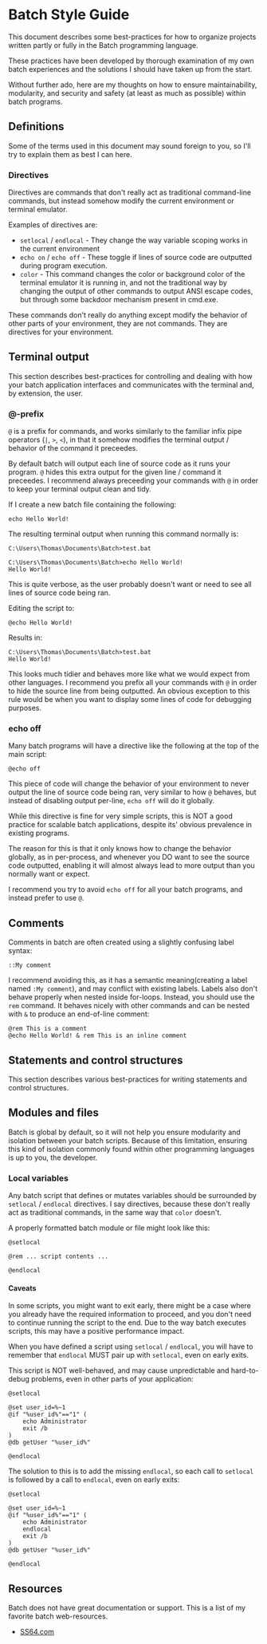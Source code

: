 # Batch Style Guide

This document describes some best-practices for how to organize projects written partly or fully in the Batch programming language.

These practices have been developed by thorough examination of my own batch experiences and the solutions I should have taken up from the start.

Without further ado, here are my thoughts on how to ensure maintainability, modularity, and security and safety (at least as much as possible) within batch programs.

## Definitions

Some of the terms used in this document may sound foreign to you, so I'll try to explain them as best I can here.

### Directives

Directives are commands that don't really act as traditional command-line commands, but instead somehow modify the current environment or terminal emulator.

Examples of directives are:

* `setlocal` / `endlocal` - They change the way variable scoping works in the current environment
* `echo on` / `echo off` - These toggle if lines of source code are outputted during program execution.
* `color` - This command changes the color or background color of the terminal emulator it is running in, and not the traditional way by changing the output of other commands to output ANSI escape codes, but through some backdoor mechanism present in cmd.exe.

These commands don't really do anything except modify the behavior of other parts of your environment, they are not commands. They are directives for your environment.

## Terminal output

This section describes best-practices for controlling and dealing with how your batch application interfaces and communicates with the terminal and, by extension, the user.

### @-prefix

`@` is a prefix for commands, and works similarly to the familiar infix pipe operators (`|`, `>`, `<`), in that it somehow modifies the terminal output / behavior of the command it preceedes.

By default batch will output each line of source code as it runs your program. `@` hides this extra output for the given line / command it preceedes. I recommend always preceeding your commands with `@` in order to keep your terminal output clean and tidy.

If I create a new batch file containing the following:

```batch
echo Hello World!
```

The resulting terminal output when running this command normally is:

```batch
C:\Users\Thomas\Documents\Batch>test.bat

C:\Users\Thomas\Documents\Batch>echo Hello World!
Hello World!
```

This is quite verbose, as the user probably doesn't want or need to see all lines of source code being ran.

Editing the script to:

```batch
@echo Hello World!
```

Results in:

```batch
C:\Users\Thomas\Documents\Batch>test.bat
Hello World!
```

This looks much tidier and behaves more like what we would expect from other languages. I recommend you prefix all your commands with `@` in order to hide the source line from being outputted. An obvious exception to this rule would be when you want to display some lines of code for debugging purposes.

### echo off

Many batch programs will have a directive like the following at the top of the main script:

```batch
@echo off
```

This piece of code will change the behavior of your environment to never output the line of source code being ran, very similar to how `@` behaves, but instead of disabling output per-line, `echo off` will do it globally.

While this directive is fine for very simple scripts, this is NOT a good practice for scalable batch applications, despite its' obvious prevalence in existing programs.

The reason for this is that it only knows how to change the behavior globally, as in per-process, and whenever you DO want to see the source code outputted, enabling it will almost always lead to more output than you normally want or expect.

I recommend you try to avoid `echo off` for all your batch programs, and instead prefer to use `@`.

## Comments

Comments in batch are often created using a slightly confusing label syntax:

```batch
::My comment
```

[//]: # (TODO: Add link to future for-loop section)

I recommend avoiding this, as it has a semantic meaning(creating a label named `:My comment`), and may conflict with existing labels. Labels also don't behave properly when nested inside for-loops. Instead, you should use the `rem` command. It behaves nicely with other commands and can be nested with `&` to produce an end-of-line comment:

```batch
@rem This is a comment
@echo Hello World! & rem This is an inline comment
```

## Statements and control structures

This section describes various best-practices for writing statements and control structures.

[//]: # (TODO: Statements and control structures)

## Modules and files

Batch is global by default, so it will not help you ensure modularity and isolation between your batch scripts. Because of this limitation, ensuring this kind of isolation commonly found within other programming languages is up to you, the developer.

### Local variables

Any batch script that defines or mutates variables should be surrounded by `setlocal` / `endlocal` directives. I say directives, because these don't really act as traditional commands, in the same way that `color` doesn't.

A properly formatted batch module or file might look like this:

```batch
@setlocal

@rem ... script contents ...

@endlocal
```

#### Caveats

In some scripts, you might want to exit early, there might be a case where you already have the required information to proceed, and you don't need to continue running the script to the end. Due to the way batch executes scripts, this may have a positive performance impact.

When you have defined a script using `setlocal` / `endlocal`, you will have to remember that `endlocal` MUST pair up with `setlocal`, even on early exits.

This script is NOT well-behaved, and may cause unpredictable and hard-to-debug problems, even in other parts of your application:

```batch
@setlocal

@set user_id=%~1
@if "%user_id%"=="1" (
	echo Administrator
	exit /b
)
@db getUser "%user_id%"

@endlocal
```

The solution to this is to add the missing `endlocal`, so each call to `setlocal` is followed by a call to `endlocal`, even on early exits:

```batch
@setlocal

@set user_id=%~1
@if "%user_id%"=="1" (
	echo Administrator
	endlocal
	exit /b
)
@db getUser "%user_id%"

@endlocal
```

## Resources

Batch does not have great documentation or support. This is a list of my favorite batch web-resources.

* [SS64.com](https://ss64.com/nt/)
